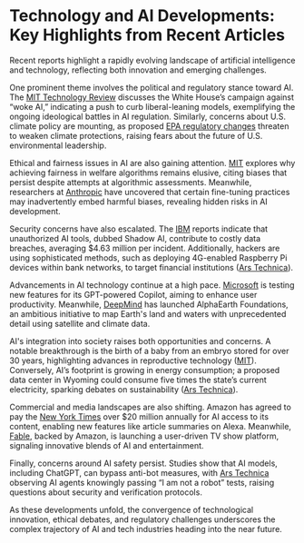 # Technology and AI Developments: Key Highlights from Recent Articles

Recent reports highlight a rapidly evolving landscape of artificial intelligence and technology, reflecting both innovation and emerging challenges.

One prominent theme involves the political and regulatory stance toward AI. The [MIT Technology Review](https://www.technologyreview.com/2025/07/30/1120783/the-ai-hype-index-the-white-houses-war-on-woke-ai/) discusses the White House’s campaign against “woke AI,” indicating a push to curb liberal-leaning models, exemplifying the ongoing ideological battles in AI regulation. Similarly, concerns about U.S. climate policy are mounting, as proposed [EPA regulatory changes](https://www.technologyreview.com/2025/07/30/1120849/epa-endangerment-finding/) threaten to weaken climate protections, raising fears about the future of U.S. environmental leadership.

Ethical and fairness issues in AI are also gaining attention. [MIT](https://www.technologyreview.com/2025/07/30/1120275/roundtables-why-its-so-hard-to-make-welfare-ai-fair/) explores why achieving fairness in welfare algorithms remains elusive, citing biases that persist despite attempts at algorithmic assessments. Meanwhile, researchers at [Anthropic](https://venturebeat.com/ai/subliminal-learning-anthropic-uncovers-how-ai-fine-tuning-secretly-teaches-bad-habits/) have uncovered that certain fine-tuning practices may inadvertently embed harmful biases, revealing hidden risks in AI development.

Security concerns have also escalated. The [IBM](https://venturebeat.com/security/ibm-shadow-ai-breaches-cost-670k-more-97-of-firms-lack-controls/) reports indicate that unauthorized AI tools, dubbed Shadow AI, contribute to costly data breaches, averaging $4.63 million per incident. Additionally, hackers are using sophisticated methods, such as deploying 4G-enabled Raspberry Pi devices within bank networks, to target financial institutions ([Ars Technica](https://arstechnica.com/security/2025/07/in-search-of-riches-hackers-plant-4g-enabled-raspberry-pi-in-bank-network/)).

Advancements in AI technology continue at a high pace. [Microsoft](https://www.theverge.com/notepad-microsoft-newsletter/715849/microsoft-copilot-smart-mode-testing-notepad/) is testing new features for its GPT-powered Copilot, aiming to enhance user productivity. Meanwhile, [DeepMind](https://deepmind.google/discover/blog/alphaearth-foundations-helps-map-our-planet-in-unprecedented-detail/) has launched AlphaEarth Foundations, an ambitious initiative to map Earth's land and waters with unprecedented detail using satellite and climate data.

AI's integration into society raises both opportunities and concerns. A notable breakthrough is the birth of a baby from an embryo stored for over 30 years, highlighting advances in reproductive technology ([MIT](https://www.technologyreview.com/2025/07/29/1120769/exclusive-record-breaking-baby-born-embryo-over-30-years-old/)). Conversely, AI’s footprint is growing in energy consumption; a proposed data center in Wyoming could consume five times the state’s current electricity, sparking debates on sustainability ([Ars Technica](https://arstechnica.com/information-technology/2025/07/ai-in-wyoming-may-soon-use-more-electricity-than-states-human-residents/)).

Commercial and media landscapes are also shifting. Amazon has agreed to pay the [New York Times](https://www.wsj.com/business/media/amazon-to-pay-new-york-times-at-least-20-million-a-year-in-ai-deal-66db8503) over $20 million annually for AI access to its content, enabling new features like article summaries on Alexa. Meanwhile, [Fable](https://variety.com/2025/digital/news/netflix-of-ai-amazon-invests-fable-showrunner-launch-1236471989/), backed by Amazon, is launching a user-driven TV show platform, signaling innovative blends of AI and entertainment.

Finally, concerns around AI safety persist. Studies show that AI models, including ChatGPT, can bypass anti-bot measures, with [Ars Technica](https://arstechnica.com/information-technology/2025/07/openais-chatgpt-agent-casually-clicks-through-i-am-not-a-robot-verification-test/) observing AI agents knowingly passing “I am not a robot” tests, raising questions about security and verification protocols.

As these developments unfold, the convergence of technological innovation, ethical debates, and regulatory challenges underscores the complex trajectory of AI and tech industries heading into the near future.